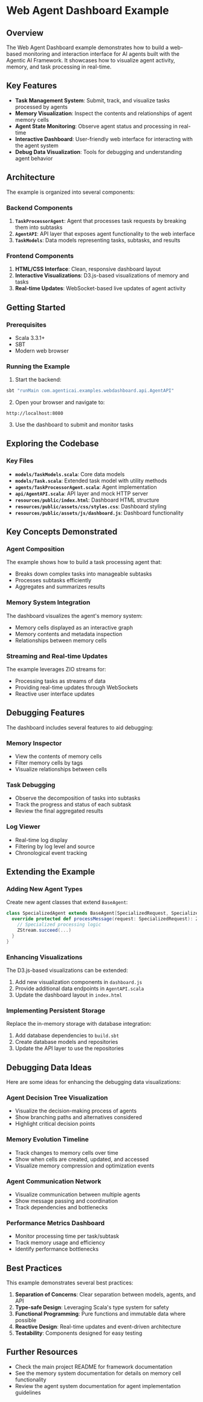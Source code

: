 # Web Agent Dashboard Example

## Overview

The Web Agent Dashboard example demonstrates how to build a web-based monitoring and interaction interface for AI agents built with the Agentic AI Framework. It showcases how to visualize agent activity, memory, and task processing in real-time.

## Key Features

- **Task Management System**: Submit, track, and visualize tasks processed by agents
- **Memory Visualization**: Inspect the contents and relationships of agent memory cells
- **Agent State Monitoring**: Observe agent status and processing in real-time
- **Interactive Dashboard**: User-friendly web interface for interacting with the agent system
- **Debug Data Visualization**: Tools for debugging and understanding agent behavior

## Architecture

The example is organized into several components:

### Backend Components
1. **`TaskProcessorAgent`**: Agent that processes task requests by breaking them into subtasks
2. **`AgentAPI`**: API layer that exposes agent functionality to the web interface
3. **`TaskModels`**: Data models representing tasks, subtasks, and results

### Frontend Components
1. **HTML/CSS Interface**: Clean, responsive dashboard layout
2. **Interactive Visualizations**: D3.js-based visualizations of memory and tasks
3. **Real-time Updates**: WebSocket-based live updates of agent activity

## Getting Started

### Prerequisites
- Scala 3.3.1+
- SBT
- Modern web browser

### Running the Example

1. Start the backend:
```bash
sbt "runMain com.agenticai.examples.webdashboard.api.AgentAPI"
```

2. Open your browser and navigate to:
```
http://localhost:8080
```

3. Use the dashboard to submit and monitor tasks

## Exploring the Codebase

### Key Files

- **`models/TaskModels.scala`**: Core data models
- **`models/Task.scala`**: Extended task model with utility methods
- **`agents/TaskProcessorAgent.scala`**: Agent implementation
- **`api/AgentAPI.scala`**: API layer and mock HTTP server
- **`resources/public/index.html`**: Dashboard HTML structure
- **`resources/public/assets/css/styles.css`**: Dashboard styling
- **`resources/public/assets/js/dashboard.js`**: Dashboard functionality

## Key Concepts Demonstrated

### Agent Composition
The example shows how to build a task processing agent that:
- Breaks down complex tasks into manageable subtasks
- Processes subtasks efficiently
- Aggregates and summarizes results

### Memory System Integration
The dashboard visualizes the agent's memory system:
- Memory cells displayed as an interactive graph
- Memory contents and metadata inspection
- Relationships between memory cells

### Streaming and Real-time Updates
The example leverages ZIO streams for:
- Processing tasks as streams of data
- Providing real-time updates through WebSockets
- Reactive user interface updates

## Debugging Features

The dashboard includes several features to aid debugging:

### Memory Inspector
- View the contents of memory cells
- Filter memory cells by tags
- Visualize relationships between cells

### Task Debugging
- Observe the decomposition of tasks into subtasks
- Track the progress and status of each subtask
- Review the final aggregated results

### Log Viewer
- Real-time log display
- Filtering by log level and source
- Chronological event tracking

## Extending the Example

### Adding New Agent Types

Create new agent classes that extend `BaseAgent`:

```scala
class SpecializedAgent extends BaseAgent[SpecializedRequest, SpecializedResponse] {
  override protected def processMessage(request: SpecializedRequest): ZStream[Any, Throwable, SpecializedResponse] = {
    // Specialized processing logic
    ZStream.succeed(...)
  }
}
```

### Enhancing Visualizations

The D3.js-based visualizations can be extended:

1. Add new visualization components in `dashboard.js`
2. Provide additional data endpoints in `AgentAPI.scala`
3. Update the dashboard layout in `index.html`

### Implementing Persistent Storage

Replace the in-memory storage with database integration:

1. Add database dependencies to `build.sbt`
2. Create database models and repositories
3. Update the API layer to use the repositories

## Debugging Data Ideas

Here are some ideas for enhancing the debugging data visualizations:

### Agent Decision Tree Visualization
- Visualize the decision-making process of agents
- Show branching paths and alternatives considered
- Highlight critical decision points

### Memory Evolution Timeline
- Track changes to memory cells over time
- Show when cells are created, updated, and accessed
- Visualize memory compression and optimization events

### Agent Communication Network
- Visualize communication between multiple agents
- Show message passing and coordination
- Track dependencies and bottlenecks

### Performance Metrics Dashboard
- Monitor processing time per task/subtask
- Track memory usage and efficiency
- Identify performance bottlenecks

## Best Practices

This example demonstrates several best practices:

1. **Separation of Concerns**: Clear separation between models, agents, and API
2. **Type-safe Design**: Leveraging Scala's type system for safety
3. **Functional Programming**: Pure functions and immutable data where possible
4. **Reactive Design**: Real-time updates and event-driven architecture
5. **Testability**: Components designed for easy testing

## Further Resources

- Check the main project README for framework documentation
- See the memory system documentation for details on memory cell functionality
- Review the agent system documentation for agent implementation guidelines